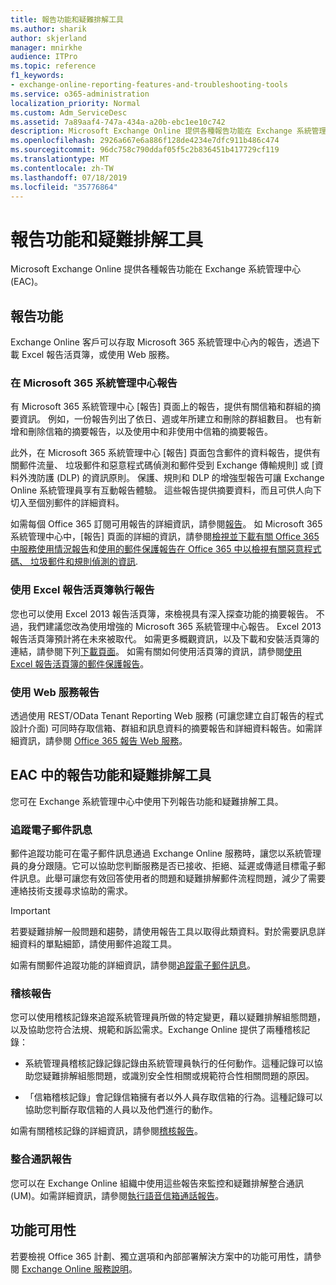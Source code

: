 ```yaml
---
title: 報告功能和疑難排解工具
ms.author: sharik
author: skjerland
manager: mnirkhe
audience: ITPro
ms.topic: reference
f1_keywords:
- exchange-online-reporting-features-and-troubleshooting-tools
ms.service: o365-administration
localization_priority: Normal
ms.custom: Adm_ServiceDesc
ms.assetid: 7a89aaf4-747a-434a-a20b-ebc1ee10c742
description: Microsoft Exchange Online 提供各種報告功能在 Exchange 系統管理中心 (EAC)。
ms.openlocfilehash: 2926a667e6a886f128de4234e7dfc911b486c474
ms.sourcegitcommit: 96dc758c790ddaf05f5c2b836451b417729cf119
ms.translationtype: MT
ms.contentlocale: zh-TW
ms.lasthandoff: 07/18/2019
ms.locfileid: "35776864"
---
```

# <a name="reporting-features-and-troubleshooting-tools"></a>報告功能和疑難排解工具

Microsoft Exchange Online 提供各種報告功能在 Exchange 系統管理中心 (EAC)。
  
## <a name="reporting-features"></a>報告功能

Exchange Online 客戶可以存取 Microsoft 365 系統管理中心內的報告，透過下載 Excel 報告活頁簿，或使用 Web 服務。
  
### <a name="reporting-in-the-microsoft-365-admin-center"></a>在 Microsoft 365 系統管理中心報告

有 Microsoft 365 系統管理中心 [報告] 頁面上的報告，提供有關信箱和群組的摘要資訊。 例如，一份報告列出了依日、週或年所建立和刪除的群組數目。 也有新增和刪除信箱的摘要報告，以及使用中和非使用中信箱的摘要報告。 
  
此外，在 Microsoft 365 系統管理中心 [報告] 頁面包含郵件的資料報告，提供有關郵件流量、 垃圾郵件和惡意程式碼偵測和郵件受到 Exchange 傳輸規則] 或 [資料外洩防護 (DLP) 的資訊原則。 保護、規則和 DLP 的增強型報告可讓 Exchange Online 系統管理員享有互動報告體驗。 這些報告提供摘要資料，而且可供人向下切入至個別郵件的詳細資料。
  
如需每個 Office 365 訂閱可用報告的詳細資訊，請參閱[報告](../office-365-platform-service-description/reports.md)。 如 Microsoft 365 系統管理中心中，[報告] 頁面的詳細的資訊，請參閱[檢視並下載有關 Office 365 中服務使用情況報告](https://go.microsoft.com/fwlink/p/?LinkId=401187)和[使用的郵件保護報告在 Office 365 中以檢視有關惡意程式碼、 垃圾郵件和規則偵測的資訊](https://go.microsoft.com/fwlink/p/?LinkID=401102).
  
### <a name="reporting-using-the-excel-reporting-workbook"></a>使用 Excel 報告活頁簿執行報告

您也可以使用 Excel 2013 報告活頁簿，來檢視具有深入探查功能的摘要報告。 不過，我們建議您改為使用增強的 Microsoft 365 系統管理中心報告。 Excel 2013 報告活頁簿預計將在未來被取代。 如需更多概觀資訊，以及下載和安裝活頁簿的連結，請參閱下列[下載頁面](https://go.microsoft.com/fwlink/p/?LinkId=271776)。 如需有關如何使用活頁簿的資訊，請參閱[使用 Excel 報告活頁簿的郵件保護報告](https://go.microsoft.com/fwlink/p/?LinkId=285211)。 
  
### <a name="reporting-using-web-services"></a>使用 Web 服務報告

透過使用 REST/OData Tenant Reporting Web 服務 (可讓您建立自訂報告的程式設計介面) 可同時存取信箱、群組和訊息資料的摘要報告和詳細資料報告。如需詳細資訊，請參閱 [Office 365 報告 Web 服務](https://go.microsoft.com/fwlink/p/?LinkId=287041)。
  
## <a name="reporting-features-and-troubleshooting-tools-in-the-eac"></a>EAC 中的報告功能和疑難排解工具

您可在 Exchange 系統管理中心中使用下列報告功能和疑難排解工具。
  
### <a name="trace-an-email-message"></a>追蹤電子郵件訊息

郵件追蹤功能可在電子郵件訊息通過 Exchange Online 服務時，讓您以系統管理員的身分跟隨。它可以協助您判斷服務是否已接收、拒絕、延遲或傳遞目標電子郵件訊息。此舉可讓您有效回答使用者的問題和疑難排解郵件流程問題，減少了需要連絡技術支援尋求協助的需求。
  
> [!IMPORTANT]
> 若要疑難排解一般問題和趨勢，請使用報告工具以取得此類資料。對於需要訊息詳細資料的單點細節，請使用郵件追蹤工具。 
  
如需有關郵件追蹤功能的詳細資訊，請參閱[追蹤電子郵件訊息](https://go.microsoft.com/fwlink/p/?LinkId=271777)。
  
### <a name="auditing-reports"></a>稽核報告

您可以使用稽核記錄來追蹤系統管理員所做的特定變更，藉以疑難排解組態問題，以及協助您符合法規、規範和訴訟需求。Exchange Online 提供了兩種稽核記錄：
  
- 系統管理員稽核記錄記錄記錄由系統管理員執行的任何動作。這種記錄可以協助您疑難排解組態問題，或識別安全性相關或規範符合性相關問題的原因。 
    
- 「信箱稽核記錄」會記錄信箱擁有者以外人員存取信箱的行為。這種記錄可以協助您判斷存取信箱的人員以及他們進行的動作。 
    
如需有關稽核記錄的詳細資訊，請參閱[稽核報告](https://go.microsoft.com/fwlink/p/?LinkId=271779)。
  
### <a name="unified-messaging-reports"></a>整合通訊報告

您可以在 Exchange Online 組織中使用這些報告來監控和疑難排解整合通訊 (UM)。如需詳細資訊，請參閱[執行語音信箱通話報告](https://go.microsoft.com/fwlink/p/?LinkId=287042)。
  
## <a name="feature-availability"></a>功能可用性

若要檢視 Office 365 計劃、獨立選項和內部部署解決方案中的功能可用性，請參閱 [Exchange Online 服務說明](exchange-online-service-description.md)。
  


